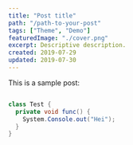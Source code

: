 ```yaml
---
title: "Post title"
path: "/path-to-your-post"
tags: ["Theme", "Demo"]
featuredImage: "./cover.png"
excerpt: Descriptive description.
created: 2019-07-29
updated: 2019-07-30
---
```

This is a sample post:

```csharp

class Test {
  private void func() {
    System.Console.out("Hei");
  }
}

```
